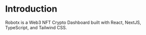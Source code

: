 # Introduction

Robotx is a Web3 NFT Crypto Dashboard built with React, NextJS, TypeScript, and Tailwind CSS.
